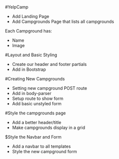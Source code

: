 #YelpCamp

* Add Landing Page
* Add Campgrounds Page that lists all campgrounds

Each Campground has:
* Name
* Image





#Layout and Basic Styling
* Create our header and footer partials
* Add in Bootstrap






#Creating New Campgrounds
* Setting new campground POST route
* Add in body-parser
* Setup route to show form
* Add basic unstyled form

#Style the campgrounds page
* Add a better header/title
* Make campgrounds display in a grid

$Style the Navbar and Form
* Add a navbar to all templates
* Style the new campground form